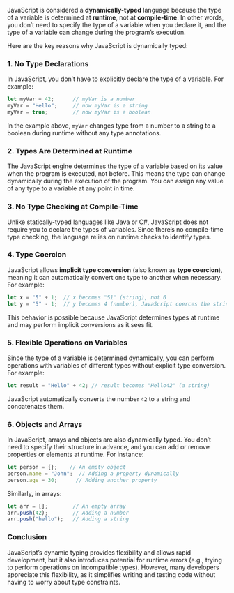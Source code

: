 JavaScript is considered a **dynamically-typed** language because the type of a variable is determined at **runtime**, not at **compile-time**. In other words, you don’t need to specify the type of a variable when you declare it, and the type of a variable can change during the program’s execution.

Here are the key reasons why JavaScript is dynamically typed:

### 1. **No Type Declarations**
In JavaScript, you don’t have to explicitly declare the type of a variable. For example:

```javascript
let myVar = 42;      // myVar is a number
myVar = "Hello";     // now myVar is a string
myVar = true;        // now myVar is a boolean
```

In the example above, `myVar` changes type from a number to a string to a boolean during runtime without any type annotations.

### 2. **Types Are Determined at Runtime**
The JavaScript engine determines the type of a variable based on its value when the program is executed, not before. This means the type can change dynamically during the execution of the program. You can assign any value of any type to a variable at any point in time.

### 3. **No Type Checking at Compile-Time**
Unlike statically-typed languages like Java or C#, JavaScript does not require you to declare the types of variables. Since there’s no compile-time type checking, the language relies on runtime checks to identify types.

### 4. **Type Coercion**
JavaScript allows **implicit type conversion** (also known as **type coercion**), meaning it can automatically convert one type to another when necessary. For example:

```javascript
let x = "5" + 1;  // x becomes "51" (string), not 6
let y = "5" - 1;  // y becomes 4 (number), JavaScript coerces the string to a number
```

This behavior is possible because JavaScript determines types at runtime and may perform implicit conversions as it sees fit.

### 5. **Flexible Operations on Variables**
Since the type of a variable is determined dynamically, you can perform operations with variables of different types without explicit type conversion. For example:

```javascript
let result = "Hello" + 42; // result becomes "Hello42" (a string)
```

JavaScript automatically converts the number `42` to a string and concatenates them.

### 6. **Objects and Arrays**
In JavaScript, arrays and objects are also dynamically typed. You don’t need to specify their structure in advance, and you can add or remove properties or elements at runtime. For instance:

```javascript
let person = {};    // An empty object
person.name = "John";  // Adding a property dynamically
person.age = 30;      // Adding another property
```

Similarly, in arrays:

```javascript
let arr = [];        // An empty array
arr.push(42);        // Adding a number
arr.push("hello");   // Adding a string
```

### Conclusion
JavaScript’s dynamic typing provides flexibility and allows rapid development, but it also introduces potential for runtime errors (e.g., trying to perform operations on incompatible types). However, many developers appreciate this flexibility, as it simplifies writing and testing code without having to worry about type constraints.
